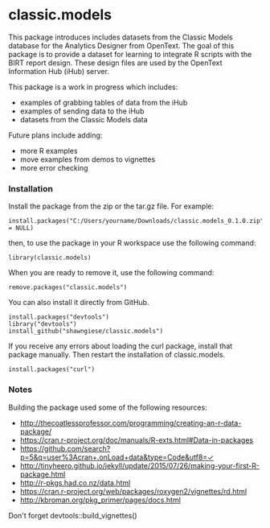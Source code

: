 classic.models
==============

This package introduces includes datasets from the Classic Models database for the Analytics Designer from OpenText. The goal of this package is to provide a dataset for learning to integrate R scripts with the BIRT report design. These design files are used by the OpenText Information Hub (iHub) server. 

This package is a work in progress which includes:

* examples of grabbing tables of data from the iHub 
* examples of sending data to the iHub
* datasets from the Classic Models data

Future plans include adding:

* more R examples
* move examples from demos to vignettes
* more error checking

### Installation 
Install the package from the zip or the tar.gz file. For example:

```
install.packages("C:/Users/yourname/Downloads/classic.models_0.1.0.zip",repos = NULL) 
```

then, to use the package in your R workspace use the following command:

```
library(classic.models)
```

When you are ready to remove it, use the following command:

```
remove.packages("classic.models")
```

You can also install it directly from GitHub.
```
install.packages("devtools")
library("devtools")
install_github("shawngiese/classic.models")
```

If you receive any errors about loading the curl package, install that package manually. Then restart the installation of classic.models.
```
install.packages("curl")
```


### Notes
Building the package used some of the following resources:

* http://thecoatlessprofessor.com/programming/creating-an-r-data-package/
* https://cran.r-project.org/doc/manuals/R-exts.html#Data-in-packages
* https://github.com/search?p=5&q=user%3Acran+.onLoad+data&type=Code&utf8=✓
* http://tinyheero.github.io/jekyll/update/2015/07/26/making-your-first-R-package.html
* http://r-pkgs.had.co.nz/data.html
* https://cran.r-project.org/web/packages/roxygen2/vignettes/rd.html
* http://kbroman.org/pkg_primer/pages/docs.html

Don't forget devtools::build_vignettes()
